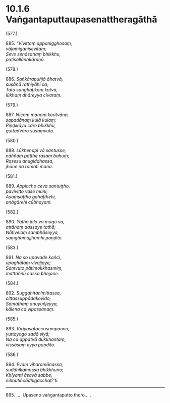 # 10.1.6 Vaṅgantaputtaupasenattheragāthā

(577.)

885\. _“Vivittaṃ appanigghosaṃ,_  
_vāḷamiganisevitaṃ;_  
_Seve senāsanaṃ bhikkhu,_  
_paṭisallānakāraṇā._  

(578.)

886\. _Saṅkārapuñjā āhatvā,_  
_susānā rathiyāhi ca;_  
_Tato saṅghāṭikaṃ katvā,_  
_lūkhaṃ dhāreyya cīvaraṃ._  

(579.)

887\. _Nīcaṃ manaṃ karitvāna,_  
_sapadānaṃ kulā kulaṃ;_  
_Piṇḍikāya care bhikkhu,_  
_guttadvāro susaṃvuto._  

(580.)

888\. _Lūkhenapi vā santusse,_  
_nāññaṃ patthe rasaṃ bahuṃ;_  
_Rasesu anugiddhassa,_  
_jhāne na ramatī mano._  

(581.)

889\. _Appiccho ceva santuṭṭho,_  
_pavivitto vase muni;_  
_Asaṃsaṭṭho gahaṭṭhehi,_  
_anāgārehi cūbhayaṃ._  

(582.)

890\. _Yathā jaḷo va mūgo va,_  
_attānaṃ dassaye tathā;_  
_Nātivelaṃ sambhāseyya,_  
_saṃghamajjhamhi paṇḍito._  

(583.)

891\. _Na so upavade kañci,_  
_upaghātaṃ vivajjaye;_  
_Saṃvuto pātimokkhasmiṃ,_  
_mattaññū cassa bhojane._  

(584.)

892\. _Suggahītanimittassa,_  
_cittassuppādakovido;_  
_Samathaṃ anuyuñjeyya,_  
_kālena ca vipassanaṃ._  

(585.)

893\. _Vīriyasātaccasampanno,_  
_yuttayogo sadā siyā;_  
_Na ca appatvā dukkhantaṃ,_  
_vissāsaṃ eyya paṇḍito._  

(586.)

894\. _Evaṃ viharamānassa,_  
_suddhikāmassa bhikkhuno;_  
_Khīyanti āsavā sabbe,_  
_nibbutiñcādhigacchatī”ti._  

---

895\. …  Upaseno vaṅgantaputto thero… .
